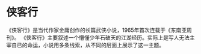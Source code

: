 # 侠客行

《侠客行》是当代作家金庸创作的长篇武侠小说，1965年首次连载于《东南亚周刊》。
《侠客行》主要叙述一个懵懂少年石破天的江湖经历。实际上是写人无法主宰自已的命运，小说用多条线索，从不同的层面上展示了这一主题。
